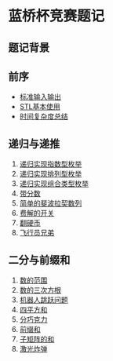 <!--
 * @Description: 
 * @Author: fengxb
 * @Date: 2022-02-16 11:03:24
 * @LastEditor: fengxb
 * @LastEditTime: 2022-02-21 23:26:57
-->
# 蓝桥杯竞赛题记

## 题记背景

## 前序

- [标准输入输出](Notes/标准输入输出.md)
- [STL基本使用](Notes/STL基本使用.md)
- [时间复杂度总结](Notes/时间复杂度总结.md)

## 递归与递推

1. [递归实现指数型枚举](Notes/_92_递归实现指数型枚举.md)
2. [递归实现排列型枚举](Notes/_94_递归实现排列型枚举.md)
3. [递归实现组合类型枚举](Notes/_93_递归实现组合型枚举.md)
4. [带分数](Notes/_1209_带分数（递归嵌套）.md)
5. [简单的斐波拉契数列](Notes/_717_斐波拉契数列.md)
6. [费解的开关](Notes/_95_费解的开关.md)
7. [翻硬币](Notes/_1208_翻硬币.md)
8. [飞行员兄弟](Notes/_116_飞行员兄弟.md)

## 二分与前缀和

1. [数的范围](Notes/_789_数的范围.md)
2. [数的三次方根](Notes/_790_数的三次方根.md)
3. [机器人跳跃问题](Notes/_730_机器人跳跃问题.md)
4. [四平方和](Notes/_1221_四平方和.md)
5. [分巧克力](Notes/_1227_分巧克力.md)
6. [前缀和](Notes/_795_前缀和.md)
7. [子矩阵的和](Notes/_796_子矩阵的和.md)
8. [激光炸弹](Notes/_99_激光炸弹.md)
